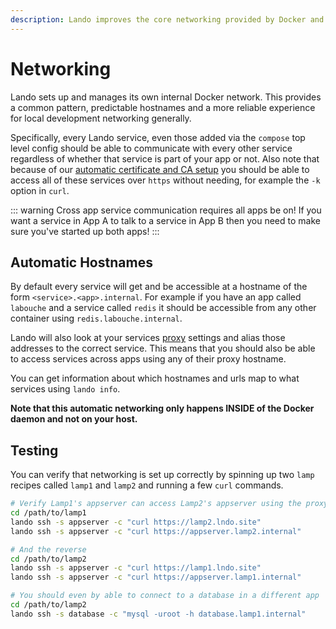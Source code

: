 ```yaml
---
description: Lando improves the core networking provided by Docker and Docker Compose so it is more useful in the local development context, let containers talk to each other even across application.
---
```


# Networking

Lando sets up and manages its own internal Docker network. This provides a common pattern, predictable hostnames and a more reliable experience for local development networking generally.

Specifically, every Lando service, even those added via the `compose` top level config should be able to communicate with every other service regardless of whether that service is part of your app or not.  Also note that because of our [automatic certificate and CA setup](./security.md) you should be able to access all of these services over `https` without needing, for example the `-k` option in `curl`.

::: warning Cross app service communication requires all apps be on!
If you want a service in App A to talk to a service in App B then you need to make sure you've started up both apps!
:::

## Automatic Hostnames

By default every service will get and be accessible at a hostname of the form `<service>.<app>.internal`. For example if you have an app called `labouche` and a service called `redis` it should be accessible from any other container using `redis.labouche.internal`.

Lando will also look at your services [proxy](./proxy.md) settings and alias those addresses to the correct service. This means that you should also be able to access services across apps using any of their proxy hostname.

You can get information about which hostnames and urls map to what services using `lando info`.

**Note that this automatic networking only happens INSIDE of the Docker daemon and not on your host.**

## Testing

You can verify that networking is set up correctly by spinning up two `lamp` recipes called `lamp1` and `lamp2` and running a few `curl` commands.

```bash
# Verify Lamp1's appserver can access Lamp2's appserver using the proxy and .internal addresses
cd /path/to/lamp1
lando ssh -s appserver -c "curl https://lamp2.lndo.site"
lando ssh -s appserver -c "curl https://appserver.lamp2.internal"

# And the reverse
cd /path/to/lamp2
lando ssh -s appserver -c "curl https://lamp1.lndo.site"
lando ssh -s appserver -c "curl https://appserver.lamp1.internal"

# You should even by able to connect to a database in a different app
cd /path/to/lamp2
lando ssh -s database -c "mysql -uroot -h database.lamp1.internal"
```
